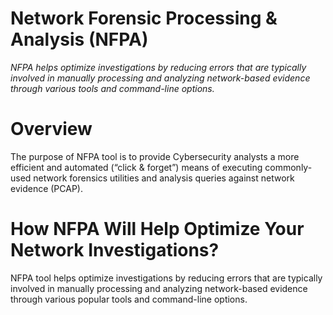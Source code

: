 # **Network Forensic Processing & Analysis (NFPA)**

*NFPA helps optimize investigations by reducing errors that are typically involved in manually processing and analyzing network-based evidence through various tools and command-line options.*

# Overview
The purpose of NFPA tool is to provide Cybersecurity analysts a more efficient and automated (“click & forget”) means of executing commonly-used network forensics utilities and analysis queries against network evidence (PCAP).

# How NFPA Will Help Optimize Your Network Investigations?
NFPA tool helps optimize investigations by reducing errors that are typically involved in manually processing and analyzing network-based evidence through various popular tools and command-line options. 

